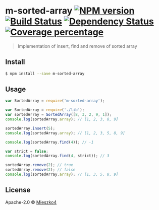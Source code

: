 # m-sorted-array [![NPM version][npm-image]][npm-url] [![Build Status][travis-image]][travis-url] [![Dependency Status][daviddm-image]][daviddm-url] [![Coverage percentage][coveralls-image]][coveralls-url]
> Implementation of insert, find and remove of sorted array


## Install

```sh
$ npm install --save m-sorted-array
```


## Usage

```js
var SortedArray = require('m-sorted-array');

var SortedArray = require('./lib');
var sortedArray = SortedArray([8, 3, 2, 9, 1]);
console.log(sortedArray.array); // [1, 2, 3, 8, 9]

sortedArray.insert(5);
console.log(sortedArray.array); // [1, 2, 3, 5, 8, 9]

console.log(sortedArray.find(4)); // -1

var strict = false;
console.log(sortedArray.find(4, strict)); // 3

sortedArray.remove(2); // true
sortedArray.remove(2); // false
console.log(sortedArray.array); // [1, 3, 5, 8, 9]
```

## License

Apache-2.0 © [Mieszko4]()


[npm-image]: https://badge.fury.io/js/m-sorted-array.svg
[npm-url]: https://npmjs.org/package/m-sorted-array
[travis-image]: https://travis-ci.org//m-sorted-array.svg?branch=master
[travis-url]: https://travis-ci.org//m-sorted-array
[daviddm-image]: https://david-dm.org//m-sorted-array.svg?theme=shields.io
[daviddm-url]: https://david-dm.org//m-sorted-array
[coveralls-image]: https://coveralls.io/repos/mieszko4/m-sorted-array/badge.svg
[coveralls-url]: https://coveralls.io/r/mieszko4/m-sorted-array
